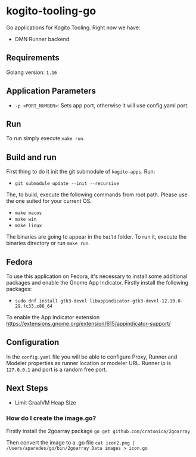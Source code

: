 # kogito-tooling-go

Go applications for Kogito Tooling. Right now we have:

- DMN Runner backend

## Requirements

Golang version: `1.16`

## Application Parameters

- `-p <PORT_NUMBER>`: Sets app port, otherwise it will use config.yaml port.

## Run

To run simply execute `make run`.

## Build and run

First thing to do it init the git submodule of `kogito-apps`. Run:
- `git submodule update --init --recursive`

The, to build, execute the following commands from root path. Please use the one suited for your current OS.
- `make macos`
- `make win`
- `make linux`

The binaries are going to appear in the `build` folder. To run it, execute the binaries directory or run `make run`.

## Fedora

To use this application on Fedora, it's necessary to install some additional packages and enable the Gnome App Indicator.
Firstly install the following packages:

- `sudo dnf install gtk3-devel libappindicator-gtk3-devel-12.10.0-29.fc33.x86_64`

To enable the App Indicator extension
https://extensions.gnome.org/extension/615/appindicator-support/

## Configuration

In the `config.yaml` file you will be able to configure Proxy, Runner and Modeler properties as runner location or modeler URL. Runner ip is `127.0.0.1` and port is a random free port.

## Next Steps
- Limit GraalVM Heap Size

### How do I create the image.go?

Firstly install the 2goarray package
`go get github.com/cratonica/2goarray`

Then convert the image to a .go file
`cat icon2.png | /Users/aparedes/go/bin/2goarray Data images > icon.go`
